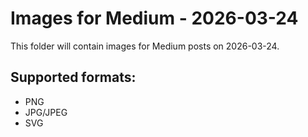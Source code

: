 # Images for Medium - 2026-03-24

This folder will contain images for Medium posts on 2026-03-24.

## Supported formats:
- PNG
- JPG/JPEG
- SVG
